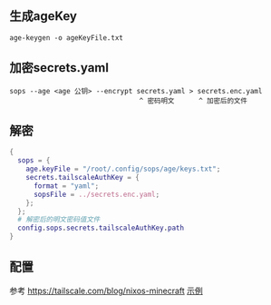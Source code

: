 ## 生成ageKey

```shell
age-keygen -o ageKeyFile.txt
```

## 加密secrets.yaml

```shell
sops --age <age 公钥> --encrypt secrets.yaml > secrets.enc.yaml
                                ^ 密码明文      ^ 加密后的文件
```

## 解密

```nix
{
  sops = {
    age.keyFile = "/root/.config/sops/age/keys.txt";
    secrets.tailscaleAuthKey = {
      format = "yaml";
      sopsFile = ../secrets.enc.yaml;
    };
  };
  # 解密后的明文密码值文件
  config.sops.secrets.tailscaleAuthKey.path
}
```

## 配置

参考 https://tailscale.com/blog/nixos-minecraft
[示例](../nixos/programs/tailscale.nix)